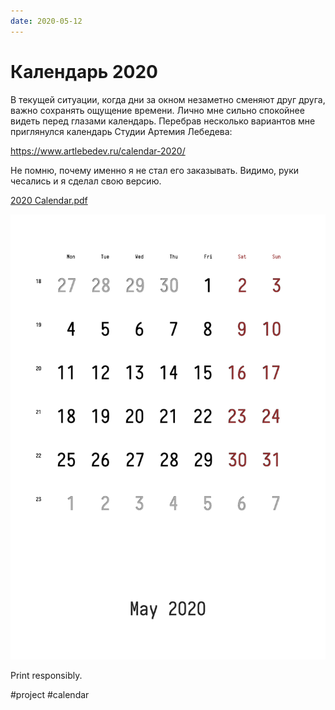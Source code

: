 ```yaml
---
date: 2020-05-12
---
```


# Календарь 2020

В текущей ситуации, когда дни за окном незаметно сменяют друг друга, важно сохранять ощущение времени.
Лично мне сильно спокойнее видеть перед глазами календарь.
Перебрав несколько вариантов мне приглянулся календарь Студии Артемия Лебедева:

https://www.artlebedev.ru/calendar-2020/

Не помню, почему именно я не стал его заказывать. Видимо, руки чесались и я сделал свою версию.

<a href="calendar.pdf">2020 Calendar.pdf</a>

![Кадендарь](calendar.png "Календарь, май 2020")

Print responsibly.

#project #calendar
